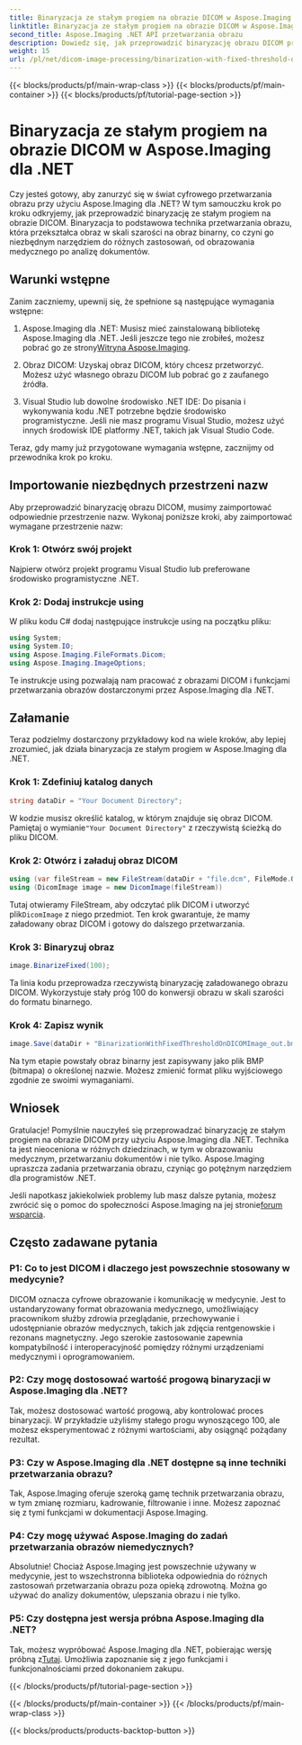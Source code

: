 ```yaml
---
title: Binaryzacja ze stałym progiem na obrazie DICOM w Aspose.Imaging dla .NET
linktitle: Binaryzacja ze stałym progiem na obrazie DICOM w Aspose.Imaging dla .NET
second_title: Aspose.Imaging .NET API przetwarzania obrazu
description: Dowiedz się, jak przeprowadzić binaryzację obrazu DICOM przy użyciu Aspose.Imaging dla .NET. Przewodnik krok po kroku z przykładami kodu.
weight: 15
url: /pl/net/dicom-image-processing/binarization-with-fixed-threshold-on-dicom-image/
---
```


{{< blocks/products/pf/main-wrap-class >}}
{{< blocks/products/pf/main-container >}}
{{< blocks/products/pf/tutorial-page-section >}}

# Binaryzacja ze stałym progiem na obrazie DICOM w Aspose.Imaging dla .NET

Czy jesteś gotowy, aby zanurzyć się w świat cyfrowego przetwarzania obrazu przy użyciu Aspose.Imaging dla .NET? W tym samouczku krok po kroku odkryjemy, jak przeprowadzić binaryzację ze stałym progiem na obrazie DICOM. Binaryzacja to podstawowa technika przetwarzania obrazu, która przekształca obraz w skali szarości na obraz binarny, co czyni go niezbędnym narzędziem do różnych zastosowań, od obrazowania medycznego po analizę dokumentów.

## Warunki wstępne

Zanim zaczniemy, upewnij się, że spełnione są następujące wymagania wstępne:

1.  Aspose.Imaging dla .NET: Musisz mieć zainstalowaną bibliotekę Aspose.Imaging dla .NET. Jeśli jeszcze tego nie zrobiłeś, możesz pobrać go ze strony[Witryna Aspose.Imaging](https://releases.aspose.com/imaging/net/).

2. Obraz DICOM: Uzyskaj obraz DICOM, który chcesz przetworzyć. Możesz użyć własnego obrazu DICOM lub pobrać go z zaufanego źródła.

3. Visual Studio lub dowolne środowisko .NET IDE: Do pisania i wykonywania kodu .NET potrzebne będzie środowisko programistyczne. Jeśli nie masz programu Visual Studio, możesz użyć innych środowisk IDE platformy .NET, takich jak Visual Studio Code.

Teraz, gdy mamy już przygotowane wymagania wstępne, zacznijmy od przewodnika krok po kroku.

## Importowanie niezbędnych przestrzeni nazw

Aby przeprowadzić binaryzację obrazu DICOM, musimy zaimportować odpowiednie przestrzenie nazw. Wykonaj poniższe kroki, aby zaimportować wymagane przestrzenie nazw:

### Krok 1: Otwórz swój projekt

Najpierw otwórz projekt programu Visual Studio lub preferowane środowisko programistyczne .NET.

### Krok 2: Dodaj instrukcje using

W pliku kodu C# dodaj następujące instrukcje using na początku pliku:

```csharp
using System;
using System.IO;
using Aspose.Imaging.FileFormats.Dicom;
using Aspose.Imaging.ImageOptions;
```

Te instrukcje using pozwalają nam pracować z obrazami DICOM i funkcjami przetwarzania obrazów dostarczonymi przez Aspose.Imaging dla .NET.

## Załamanie

Teraz podzielmy dostarczony przykładowy kod na wiele kroków, aby lepiej zrozumieć, jak działa binaryzacja ze stałym progiem w Aspose.Imaging dla .NET.

### Krok 1: Zdefiniuj katalog danych

```csharp
string dataDir = "Your Document Directory";
```

 W kodzie musisz określić katalog, w którym znajduje się obraz DICOM. Pamiętaj o wymianie`"Your Document Directory"` z rzeczywistą ścieżką do pliku DICOM.

### Krok 2: Otwórz i załaduj obraz DICOM

```csharp
using (var fileStream = new FileStream(dataDir + "file.dcm", FileMode.Open, FileAccess.Read))
using (DicomImage image = new DicomImage(fileStream))
```

 Tutaj otwieramy FileStream, aby odczytać plik DICOM i utworzyć plik`DicomImage` z niego przedmiot. Ten krok gwarantuje, że mamy załadowany obraz DICOM i gotowy do dalszego przetwarzania.

### Krok 3: Binaryzuj obraz

```csharp
image.BinarizeFixed(100);
```

Ta linia kodu przeprowadza rzeczywistą binaryzację załadowanego obrazu DICOM. Wykorzystuje stały próg 100 do konwersji obrazu w skali szarości do formatu binarnego.

### Krok 4: Zapisz wynik

```csharp
image.Save(dataDir + "BinarizationWithFixedThresholdOnDICOMImage_out.bmp", new BmpOptions());
```

Na tym etapie powstały obraz binarny jest zapisywany jako plik BMP (bitmapa) o określonej nazwie. Możesz zmienić format pliku wyjściowego zgodnie ze swoimi wymaganiami.

## Wniosek

Gratulacje! Pomyślnie nauczyłeś się przeprowadzać binaryzację ze stałym progiem na obrazie DICOM przy użyciu Aspose.Imaging dla .NET. Technika ta jest nieoceniona w różnych dziedzinach, w tym w obrazowaniu medycznym, przetwarzaniu dokumentów i nie tylko. Aspose.Imaging upraszcza zadania przetwarzania obrazu, czyniąc go potężnym narzędziem dla programistów .NET.

Jeśli napotkasz jakiekolwiek problemy lub masz dalsze pytania, możesz zwrócić się o pomoc do społeczności Aspose.Imaging na jej stronie[forum wsparcia](https://forum.aspose.com/).

## Często zadawane pytania

### P1: Co to jest DICOM i dlaczego jest powszechnie stosowany w medycynie?

DICOM oznacza cyfrowe obrazowanie i komunikację w medycynie. Jest to ustandaryzowany format obrazowania medycznego, umożliwiający pracownikom służby zdrowia przeglądanie, przechowywanie i udostępnianie obrazów medycznych, takich jak zdjęcia rentgenowskie i rezonans magnetyczny. Jego szerokie zastosowanie zapewnia kompatybilność i interoperacyjność pomiędzy różnymi urządzeniami medycznymi i oprogramowaniem.

### P2: Czy mogę dostosować wartość progową binaryzacji w Aspose.Imaging dla .NET?

Tak, możesz dostosować wartość progową, aby kontrolować proces binaryzacji. W przykładzie użyliśmy stałego progu wynoszącego 100, ale możesz eksperymentować z różnymi wartościami, aby osiągnąć pożądany rezultat.

### P3: Czy w Aspose.Imaging dla .NET dostępne są inne techniki przetwarzania obrazu?

Tak, Aspose.Imaging oferuje szeroką gamę technik przetwarzania obrazu, w tym zmianę rozmiaru, kadrowanie, filtrowanie i inne. Możesz zapoznać się z tymi funkcjami w dokumentacji Aspose.Imaging.

### P4: Czy mogę używać Aspose.Imaging do zadań przetwarzania obrazów niemedycznych?

Absolutnie! Chociaż Aspose.Imaging jest powszechnie używany w medycynie, jest to wszechstronna biblioteka odpowiednia do różnych zastosowań przetwarzania obrazu poza opieką zdrowotną. Można go używać do analizy dokumentów, ulepszania obrazu i nie tylko.

### P5: Czy dostępna jest wersja próbna Aspose.Imaging dla .NET?

 Tak, możesz wypróbować Aspose.Imaging dla .NET, pobierając wersję próbną z[Tutaj](https://releases.aspose.com/). Umożliwia zapoznanie się z jego funkcjami i funkcjonalnościami przed dokonaniem zakupu.

{{< /blocks/products/pf/tutorial-page-section >}}

{{< /blocks/products/pf/main-container >}}
{{< /blocks/products/pf/main-wrap-class >}}

{{< blocks/products/products-backtop-button >}}
